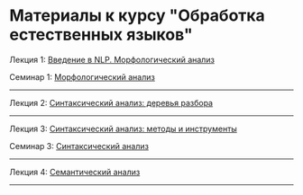 # Материалы к курсу "Обработка естественных языков"

Лекция 1: [Введение в NLP. Морфологический анализ](https://github.com/BruchesLena/NLP/blob/master/Lecture_1.pdf)

Семинар 1: [Морфологический анализ](https://github.com/BruchesLena/NLP/blob/master/Linguistics/Seminar_1_students.ipynb)

---

Лекция 2: [Синтаксический анализ: деревья разбора](https://github.com/BruchesLena/NLP/blob/master/Lecture_2.pdf)

---

Лекция 3: [Синтаксический анализ: методы и инструменты](https://github.com/BruchesLena/NLP/blob/master/Lecture_3.pdf)

Семинар 3: [Синтаксический анализ](https://github.com/BruchesLena/NLP/blob/master/Linguistics/Seminar_3_IH.ipynb.zip)

---

Лекция 4: [Семантический анализ](https://github.com/BruchesLena/NLP/blob/master/Lecture_4.pdf)

---

